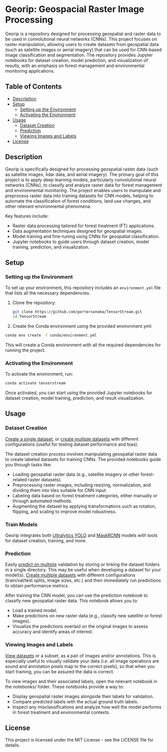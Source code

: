 # Georip: Geospacial Raster Image Processing

Georip is a repository designed for processing geospatial and raster data to be used in convolutional neural networks (CNNs). This project focuses on raster manipulation, allowing users to create datasets from geospatial data (such as satellite images or aerial imagery) that can be used for CNN-based image classification and segmentation. The repository provides Jupyter notebooks for dataset creation, model prediction, and visualization of results, with an emphasis on forest management and environmental monitoring applications.

## Table of Contents

- [Description](#description)
- [Setup](#setup)
  - [Setting up the Environment](#setting-up-the-environment)
  - [Activating the Environment](#activating-the-environment)
- [Usage](#usage)
  - [Dataset Creation](#dataset-creation)
  - [Prediction](#prediction)
  - [Viewing Images and Labels](#viewing-images-and-labels)
- [License](#license)

## Description

Georip is specifically designed for processing geospatial raster data (such as satellite images, lidar data, and aerial imagery). The primary goal of this project is to apply deep learning models, particularly convolutional neural networks (CNNs), to classify and analyze raster data for forest management and environmental monitoring. The project enables users to manipulate and preprocess raster data into training datasets for CNN models, helping to automate the classification of forest conditions, land use changes, and other relevant environmental phenomena.

Key features include:

- Raster data processing tailored for forest treatment (FT) applications.
- Data augmentation techniques designed for geospatial images.
- Model training and fine-tuning using CNNs for geospatial classification.
- Jupyter notebooks to guide users through dataset creation, model training, prediction, and visualization.

## Setup

### Setting up the Environment

To set up your environment, this repository includes an `environment.yml` file that lists all the necessary dependencies.

1. Clone the repository:

   ```bash
   git clone https://github.com/portersonoma/TensorStream.git
   cd TensorStream
   ```
   
2. Create the Conda environment using the provided environment.yml:

  ```bash
  conda env create -f conda/environment.yml
  ```

This will create a Conda environment with all the required dependencies for running the project.

### Activating the Environment

To activate the environment, run:
  ```bash
  conda activate tensorstream
  ```

Once activated, you can start using the provided Jupyter notebooks for dataset creation, model training, prediction, and result visualization.

## Usage

### Dataset Creation

[Create a single dataset](https://github.com/joeletho/Georip/blob/main/notebooks/yolo_create_single_dataset.ipynb), or [create multiple datasets](https://github.com/joeletho/Georip/blob/main/notebooks/yolo_create_multiple_datasets.ipynb) with different configurations (useful for testing dataset performance and bias).

The dataset creation process involves manipulating geospatial raster data to create labeled datasets for training CNNs. The provided notebooks guide you through tasks like:

- Loading geospatial raster data (e.g., satellite imagery or other forest-related raster datasets).
- Preprocessing raster images, including resizing, normalization, and dividing them into tiles suitable for CNN input.
- Labeling data based on forest treatment categories, either manually or through automated methods.
- Augmenting the dataset by applying transformations such as rotation, flipping, and scaling to improve model robustness.

### Train Models

Georip integrates both [Ultralytics YOLO](https://docs.ultralytics.com/) and [MaskRCNN](https://github.com/matterport/Mask_RCNN) models with tools for dataset creation, training, and more.

### Prediction

Easily [predict on multiple](https://github.com/joeletho/Georip/blob/main/notebooks/yolo_predict_multiple_datasets.ipynb) validation by storing or linking the dataset folders in a single directory. This may be useful when developing a dataset for your model(s). [Create multiple datasets](https://github.com/joeletho/Georip/blob/main/notebooks/yolo_create_multiple_datasets.ipynb) with different configurations (train/val/test splits, image sizes, etc.) and then immediately run predictions to obtain performance metrics.

After training the CNN model, you can use the prediction notebook to classify new geospatial raster data. This notebook allows you to:

- Load a trained model.
- Make predictions on new raster data (e.g., classify new satellite or forest images).
- Visualize the predictions overlaid on the original images to assess accuracy and identify areas of interest.

### Viewing Images and Labels

[View datasets](https://github.com/joeletho/Georip/blob/main/notebooks/yolo_dataview.ipynb) or a subset, as a pair of images and/or annotations. This is especially useful to visually validate your data (i.e. all image operations are sound and annotation pixels map to the correct pixels), so that when you start training, you can be assured the data is correct.

To view images and their associated labels, open the relevant notebook in the notebooks/ folder. These notebooks provide a way to:

- Display geospatial raster images alongside their labels for validation.
- Compare predicted labels with the actual ground truth labels.
- Inspect any misclassifications and analyze how well the model performs in forest treatment and environmental contexts.

## License

This project is licensed under the MIT License - see the LICENSE file for details.

